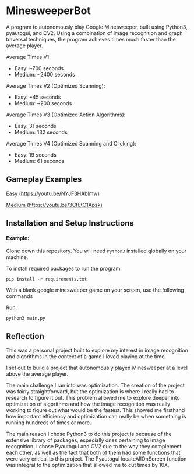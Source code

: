 # MinesweeperBot

A program to autonomously play Google Minesweeper, built using Python3, pyautogui, and CV2. Using a combination of image recognition and graph traversal techniques, the program achieves times much faster than the average player.

Average Times V1:
- Easy: ~700 seconds
- Medium: ~2400 seconds

Average Times V2 (Optimized Scanning):
- Easy: ~45 seconds
- Medium: ~200 seconds

Average Times V3 (Optimized Action Algorithms):
- Easy: 31 seconds
- Medium: 132 seconds

Average Times V4 (Optimized Scanning and Clicking):
- Easy: 19 seconds
- Medium: 61 seconds

## Gameplay Examples

[Easy (https://youtu.be/NYJF3HAblmw)](https://youtu.be/NYJF3HAblmw)

[Medium (https://youtu.be/3CfEtC1Apzk)](https://youtu.be/3CfEtC1Apzk)

## Installation and Setup Instructions

#### Example:

Clone down this repository. You will need `Python3` installed globally on your machine.

To install required packages to run the program:

`pip install -r requirements.txt`

With a blank google minesweeper game on your screen, use the following commands

Run:

`python3 main.py`

## Reflection

This was a personal project built to explore my interest in image recognition and algorithms in the context of a game I loved playing at the time.

I set out to build a project that autonomously played Minesweeper at a level above the average player.

The main challenge I ran into was optimization. The creation of the project was fairly straightforward, but the optimization is where I really had to research to figure it out. This problem allowed me to explore deeper into optimization of algorithms and how the image recognition was really working to figure out what would be the fastest. This showed me firsthand how important efficiency and optimization can really be when something is running hundreds of times or more.

The main reason I chose Python3 to do this project is because of the extensive library of packages, especially ones pertaining to image recognition. I chose Pyautogui and CV2 due to the way they complement each other, as well as the fact that both of them had some functions that were very critical to this project. The Pyautogui locateAllOnScreen function was integral to the optimization that allowed me to cut times by 10X.
